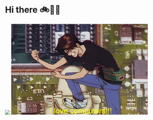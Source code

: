 <p align="center">

# Hi there 🚲🍃🌆
  
<img src="https://github.com/TrainingOe/Gifs/blob/main/Storage/Oe.gif" width= "410"> <img src="https://github.com/TrainingOe/Gifs/blob/main/Storage/oekintaro.gif" width= "450">
</p>
